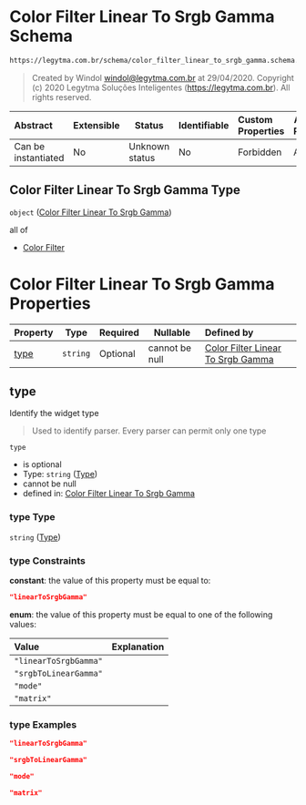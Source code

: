# Color Filter Linear To Srgb Gamma Schema

```txt
https://legytma.com.br/schema/color_filter_linear_to_srgb_gamma.schema.json
```




> Created by Windol [windol@legytma.com.br](mailto:windol@legytma.com.br) at 29/04/2020.
> Copyright (c) 2020 Legytma Soluções Inteligentes (<https://legytma.com.br>). All rights reserved.
>

| Abstract            | Extensible | Status         | Identifiable | Custom Properties | Additional Properties | Access Restrictions | Defined In                                                                                                                      |
| :------------------ | ---------- | -------------- | ------------ | :---------------- | --------------------- | ------------------- | ------------------------------------------------------------------------------------------------------------------------------- |
| Can be instantiated | No         | Unknown status | No           | Forbidden         | Allowed               | none                | [color_filter_linear_to_srgb_gamma.schema.json](../schema/color_filter_linear_to_srgb_gamma.schema.json) |

## Color Filter Linear To Srgb Gamma Type

`object` ([Color Filter Linear To Srgb Gamma](color_filter_linear_to_srgb_gamma.md))

all of

-   [Color Filter](color_filter_linear_to_srgb_gamma-allof-color-filter.md)

# Color Filter Linear To Srgb Gamma Properties

| Property      | Type     | Required | Nullable       | Defined by                                                                                                                                                                                    |
| :------------ | -------- | -------- | -------------- | :-------------------------------------------------------------------------------------------------------------------------------------------------------------------------------------------- |
| [type](#type) | `string` | Optional | cannot be null | [Color Filter Linear To Srgb Gamma](color_filter_linear_to_srgb_gamma-properties-type.md) |

## type

Identify the widget type


> Used to identify parser. Every parser can permit only one type
>

`type`

-   is optional
-   Type: `string` ([Type](color_filter_linear_to_srgb_gamma-properties-type.md))
-   cannot be null
-   defined in: [Color Filter Linear To Srgb Gamma](color_filter_linear_to_srgb_gamma-properties-type.md)

### type Type

`string` ([Type](color_filter_linear_to_srgb_gamma-properties-type.md))

### type Constraints

**constant**: the value of this property must be equal to:

```json
"linearToSrgbGamma"
```

**enum**: the value of this property must be equal to one of the following values:

| Value                 | Explanation |
| :-------------------- | ----------- |
| `"linearToSrgbGamma"` |             |
| `"srgbToLinearGamma"` |             |
| `"mode"`              |             |
| `"matrix"`            |             |

### type Examples

```json
"linearToSrgbGamma"
```

```json
"srgbToLinearGamma"
```

```json
"mode"
```

```json
"matrix"
```
